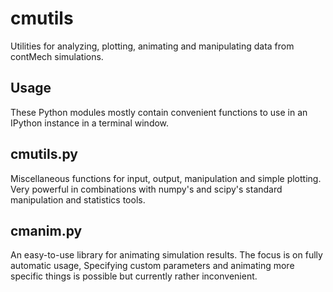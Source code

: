 cmutils
=======

Utilities for analyzing, plotting, animating and manipulating data from contMech simulations.

Usage
-----
These Python modules mostly contain convenient functions to use in an IPython instance in a terminal window.

cmutils.py
----------
Miscellaneous functions for input, output, manipulation and simple plotting.
Very powerful in combinations with numpy's and scipy's standard manipulation and statistics tools.

cmanim.py
---------
An easy-to-use library for animating simulation results.
The focus is on fully automatic usage, Specifying custom parameters and animating more specific things is possible but currently rather inconvenient.

